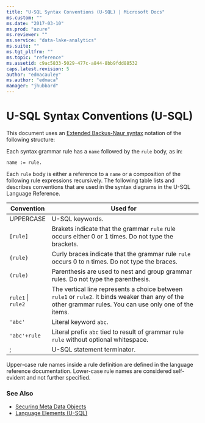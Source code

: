 ```yaml
---
title: "U-SQL Syntax Conventions (U-SQL) | Microsoft Docs"
ms.custom: ""
ms.date: "2017-03-10"
ms.prod: "azure"
ms.reviewer: ""
ms.service: "data-lake-analytics"
ms.suite: ""
ms.tgt_pltfrm: ""
ms.topic: "reference"
ms.assetid: c9ac5833-5029-477c-a844-8bb9fdd88532
caps.latest.revision: 5
author: "edmacauley"
ms.author: "edmaca"
manager: "jhubbard"
---
```

# U-SQL Syntax Conventions (U-SQL)
This document uses an [Extended Backus-Naur syntax](http://matt.might.net/articles/grammars-bnf-ebnf/) notation of the following structure:  
  
Each syntax grammar rule has a `name` followed by the `rule` body, as in:  
```  
name := rule.  
```  
Each `rule` body is either a reference to a `name` or a composition of the following rule expressions recursively.  The following table lists and describes conventions that are used in the syntax diagrams in the U-SQL Language Reference. 

|Convention|Used for|
|------|------|
|UPPERCASE|U-SQL keywords.|
|`[rule]`|Brakets indicate that the grammar `rule` rule occurs either 0 or 1 times. Do not type the brackets.|
|`{rule}`|Curly braces indicate that the grammar rule `rule` occurs 0 to n times.  Do not type the braces.|
|`(rule)`|Parenthesis are used to nest and group grammar rules. Do not type the parenthesis.|
|`rule1` &#124; `rule2`|The vertical line represents a choice between `rule1` or `rule2`. It binds weaker than any of the other grammar rules.  You can use only one of the items.|
|`'abc'`|Literal keyword `abc`.|
|`'abc'+rule`|Literal prefix `abc` tied to result of grammar rule `rule` without optional whitespace. |
|;|U-SQL statement terminator.|
  
Upper-case rule names inside a rule definition are defined in the language reference documentation. Lower-case rule names are considered self-evident and not further specified.  
  
### See Also
* [Securing Meta Data Objects](../u-sql/securing-meta-data-objects.md)
* [Language Elements (U-SQL)](../u-sql/language-elements-u-sql.md)

